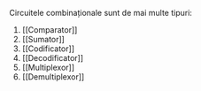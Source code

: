 Circuitele combinaționale sunt de mai multe tipuri:
1. [[Comparator]]
2. [[Sumator]]
3. [[Codificator]]
4. [[Decodificator]]
5. [[Multiplexor]]
6. [[Demultiplexor]]